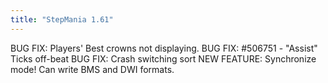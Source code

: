 ```yaml
---
title: "StepMania 1.61"
---
```


BUG FIX:  Players' Best crowns not displaying.
BUG FIX:  #506751 - "Assist" Ticks off-beat
BUG FIX:  Crash switching sort
NEW FEATURE:  Synchronize mode!  Can write BMS and DWI formats.